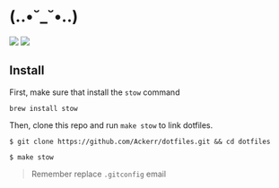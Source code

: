 # (..•˘_˘•..)
![](https://github.com/Ackerr/dotfiles/workflows/CI/badge.svg)
![](https://github.com/Ackerr/dotfiles/workflows/Build/badge.svg)

## Install

First, make sure that install the `stow` command

```
brew install stow
```

Then, clone this repo and run `make stow` to link dotfiles.
```
$ git clone https://github.com/Ackerr/dotfiles.git && cd dotfiles

$ make stow
```

> Remember replace `.gitconfig` email
